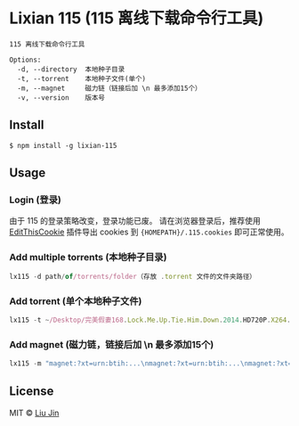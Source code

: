 # Lixian 115 (115 离线下载命令行工具)

```
115 离线下载命令行工具

Options:
  -d, --directory  本地种子目录
  -t, --torrent    本地种子文件(单个)
  -m, --magnet     磁力链（链接后加 \n 最多添加15个）
  -v, --version    版本号
```

## Install

```
$ npm install -g lixian-115
```

## Usage

### Login (登录)
由于 115 的登录策略改变，登录功能已废。
请在浏览器登录后，推荐使用 [EditThisCookie](http://www.editthiscookie.com/) 插件导出 cookies 到 `{HOMEPATH}/.115.cookies` 即可正常使用。

### Add multiple torrents (本地种子目录)
```js
lx115 -d path/of/torrents/folder（存放 .torrent 文件的文件夹路径）
```

### Add torrent (单个本地种子文件)
```js
lx115 -t ~/Desktop/完美假妻168.Lock.Me.Up.Tie.Him.Down.2014.HD720P.X264.AAC.chinese.CHS.Mp4Ba.torrent
```

### Add magnet (磁力链，链接后加 \n 最多添加15个)
```js
lx115 -m "magnet:?xt=urn:btih:...\nmagnet:?xt=urn:btih:...\nmagnet:?xt=urn:btih:...\nmagnet:?xt=urn:btih:..."
```

## License

MIT © [Liu Jin](http://liujin.me)
